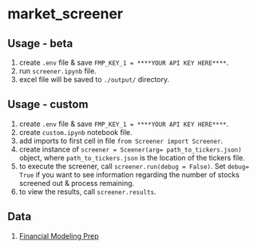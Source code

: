 # market_screener

## Usage - beta

1. create `.env` file & save `FMP_KEY_1 = ****YOUR API KEY HERE****`.
1. run `screener.ipynb` file.
1. excel file will be saved to `./output/` directory.

## Usage - custom

1. create `.env` file & save `FMP_KEY_1 = ****YOUR API KEY HERE****`.
1. create `custom.ipynb` notebook file.
1. add imports to first cell in file `from Screener import Screener`.
1. create instance of `screener = Sceener(arg= path_to_tickers.json)` object, where `path_to_tickers.json` is the location of the tickers file.
1. to execute the screener, call `screener.run(debug = False)`. Set `debug= True` if you want to see information regarding the number of stocks screened out & process remaining.
1. to view the results, call `screener.results`.

## Data

1. [Financial Modeling Prep](https://site.financialmodelingprep.com/developer/docs)
